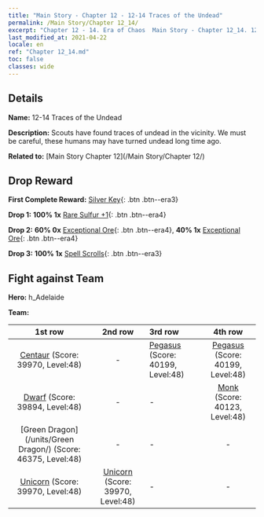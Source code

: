 ```yaml
---
title: "Main Story - Chapter 12 - 12-14 Traces of the Undead"
permalink: /Main Story/Chapter 12_14/
excerpt: "Chapter 12 - 14. Era of Chaos  Main Story - Chapter 12_14. 12-14 Traces of the Undead"
last_modified_at: 2021-04-22
locale: en
ref: "Chapter 12_14.md"
toc: false
classes: wide
---
```


## Details

 **Name:** 12-14 Traces of the Undead

 **Description:** Scouts have found traces of undead in the vicinity. We must be careful, these humans may have turned undead long time ago.

 **Related to:** [Main Story Chapter 12](/Main Story/Chapter 12/)

## Drop Reward

 **First Complete Reward:** [Silver Key](/Items/con_693/){: .btn .btn--era3}

 **Drop 1:** **100% 1x** [Rare Sulfur +1](/Items/mat_43/){: .btn .btn--era4}

 **Drop 2:** **60% 0x** [Exceptional Ore](/Items/mat_33/){: .btn .btn--era4}, **40% 1x** [Exceptional Ore](/Items/mat_33/){: .btn .btn--era4}

 **Drop 3:** **100% 1x** [Spell Scrolls](/Items/con_694/){: .btn .btn--era3}


## Fight against Team
 **Hero:** h_Adelaide

 **Team:**


  | 1st row | 2nd row | 3rd row | 4th row |
  |:----:|:----:|:----|:----:|
  | [Centaur](/units/Centaur/) (Score: 39970, Level:48)  | - | [Pegasus](/units/Pegasus/) (Score: 40199, Level:48)  | [Pegasus](/units/Pegasus/) (Score: 40199, Level:48)  |
  | [Dwarf](/units/Dwarf/) (Score: 39894, Level:48)  | - | - | [Monk](/units/Monk/) (Score: 40123, Level:48)  |
  | [Green Dragon](/units/Green Dragon/) (Score: 46375, Level:48)  | - | - | - |
  | [Unicorn](/units/Unicorn/) (Score: 39970, Level:48)  | [Unicorn](/units/Unicorn/) (Score: 39970, Level:48)  | - | - |



